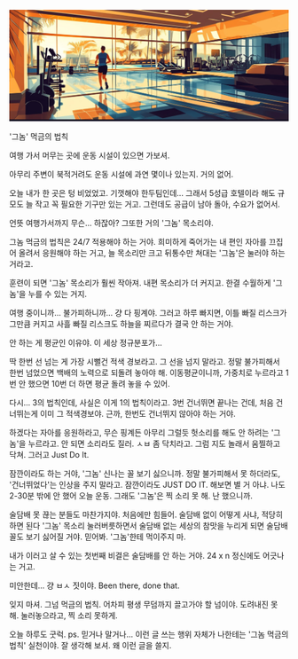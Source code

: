 ![img_41.png](../images/img_41.png)

'그놈' 먹금의 법칙

여행 가서 머무는 곳에 운동 시설이 있으면 가보셔. 

아무리 주변이 북적거려도 운동 시설에 과연 몇이나 있는지. 거의 없어.

오늘 내가 한 곳은 텅 비었었고. 기껏해야 한두팀인데... 그래서 5성급 호텔이라 해도 규모도 늘 작고 꼭 필요한 기구만 있는 거고. 그런데도 공급이 남아 돌아, 수요가 없어서.

언뜻 여행가서까지 무슨... 하잖아? 그또한 거의 '그놈' 목소리야.

그놈 먹금의 법칙은 24/7 적용해야 하는 거야. 희미하게 죽어가는 내 편인 자아를 끄집어 올려서 응원해야 하는 거고, 늘 목소리만 크고 뒤통수만 쳐대는 '그놈'은 눌러야 하는 거라고. 

훈련이 되면 '그놈' 목소리가 훨씬 작아져. 내편 목소리가 더 커지고. 한결 수월하게 '그놈'을 누를 수 있는 거지.

여행 중이니까... 불가피하니까... 걍 다 핑계야. 그러고 하루 빠지면, 이틀 빠질 리스크가 그만큼 커지고 사흘 빠질 리스크도 하늘을 찌르다가 결국 안 하는 거야. 

안 하는 게 평균인 이유야. 이 세상 정규분포가...

딱 한번 선 넘는 게 가장 시뻘건 적색 경보라고. 그 선을 넘지 말라고. 정말 불가피해서 한번 넘었으면 백배의 노력으로 되돌려 놓아야 해. 이동평균이니까, 가중치로 누르라고 1번 안 했으면 10번 더 하면 평균 돌려 놓을 수 있어.

다시... 3의 법칙인데, 사실은 이게 1의 법칙이라고. 3번 건너뛰면 끝나는 건데, 처음 건너뛰는게 이미 그 적색경보야. 근까, 한번도 건너뛰지 않아야 하는 거야.

하겠다는 자아를 응원하라고, 무슨 핑계든 아무리 그럴듯 헛소리를 해도 안 하려는 '그놈'을 누르라고. 안 되면 소리라도 질러. ㅅㅂ 좀 닥치라고. 그럼 지도 놀래서 움찔하고 닥쳐. 그러고 Just Do It.

잠깐이라도 하는 거야, '그놈' 신나는 꼴 보기 싫으니까. 정말 불가피해서 못 하더라도, '건너뛰었다'는 인상을 주지 말라고. 잠깐이라도 JUST DO IT. 해보면 별 거 아냐. 나도 2-30분 밖에 안 했어 오늘 운동. 그래도 '그놈'은 찍 소리 못 해. 난 했으니까.

술담배 못 끊는 분들도 마찬가지야. 처음에만 힘들어. 술담배 없이 어떻게 사냐, 적당히 하면 된다 '그놈' 목소리 눌러버릇하면서 술담배 없는 세상의 참맛을 누리게 되면 술담배 꼴도 보기 싫어질 거야. 믿어봐. '그놈'한테 먹이주지 마.

내가 이러고 살 수 있는 첫번째 비결은 술담배를 안 하는 거야. 24 x n 정신에도 어긋나는 거고.

미안한데... 걍 ㅂㅅ 짓이야. Been there, done that.

잊지 마셔. 그넘 먹금의 법칙. 어차피 평생 무덤까지 끌고가야 할 넘이야. 도려내진 못 해. 눌러놓으라고, 찍 소리 못하게.

오늘 하루도 굿럭.
ps. 믿거나 말거나... 이런 글 쓰는 행위 자체가 나한테는 '그놈 먹금의 법칙' 실천이야. 잘 생각해 보셔. 왜 이런 글을 쓸지.
